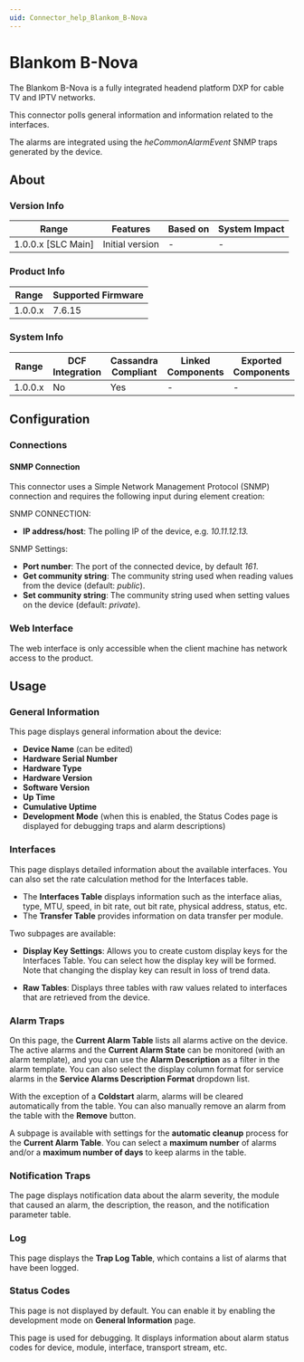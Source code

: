 ```yaml
---
uid: Connector_help_Blankom_B-Nova
---
```


# Blankom B-Nova

The Blankom B-Nova is a fully integrated headend platform DXP for cable TV and IPTV networks.

This connector polls general information and information related to the interfaces.

The alarms are integrated using the *heCommonAlarmEvent* SNMP traps generated by the device.

## About

### Version Info

| Range              | Features        | Based on | System Impact |
|--------------------|-----------------|----------|---------------|
| 1.0.0.x [SLC Main] | Initial version | -        | -             |

### Product Info

| Range   | Supported Firmware |
|---------|--------------------|
| 1.0.0.x | 7.6.15             |

### System Info

| Range   | DCF Integration | Cassandra Compliant | Linked Components | Exported Components |
|---------|-----------------|---------------------|-------------------|---------------------|
| 1.0.0.x | No              | Yes                 | -                 | -                   |

## Configuration

### Connections

#### SNMP Connection

This connector uses a Simple Network Management Protocol (SNMP) connection and requires the following input during element creation:

SNMP CONNECTION:

- **IP address/host**: The polling IP of the device, e.g. *10.11.12.13.*

SNMP Settings:

- **Port number**: The port of the connected device, by default *161*.
- **Get community string**: The community string used when reading values from the device (default: *public*).
- **Set community string**: The community string used when setting values on the device (default: *private*).

### Web Interface

The web interface is only accessible when the client machine has network access to the product.

## Usage

### General Information

This page displays general information about the device:

- **Device Name** (can be edited)
- **Hardware Serial Number**
- **Hardware Type**
- **Hardware Version**
- **Software Version**
- **Up Time**
- **Cumulative Uptime**
- **Development Mode** (when this is enabled, the Status Codes page is displayed for debugging traps and alarm descriptions)

### Interfaces

This page displays detailed information about the available interfaces. You can also set the rate calculation method for the Interfaces table.

- The **Interfaces Table** displays information such as the interface alias, type, MTU, speed, in bit rate, out bit rate, physical address, status, etc.
- The **Transfer Table** provides information on data transfer per module.

Two subpages are available:

- **Display Key Settings**: Allows you to create custom display keys for the Interfaces Table. You can select how the display key will be formed. Note that changing the display key can result in loss of trend data.

- **Raw Tables**: Displays three tables with raw values related to interfaces that are retrieved from the device.

### Alarm Traps

On this page, the **Current Alarm Table** lists all alarms active on the device. The active alarms and the **Current Alarm State** can be monitored (with an alarm template), and you can use the **Alarm Description** as a filter in the alarm template. You can also select the display column format for service alarms in the **Service Alarms Description Format** dropdown list.

With the exception of a **Coldstart** alarm, alarms will be cleared automatically from the table. You can also manually remove an alarm from the table with the **Remove** button.

A subpage is available with settings for the **automatic cleanup** process for the **Current Alarm Table**. You can select a **maximum number** of alarms and/or a **maximum number of days** to keep alarms in the table.


### Notification Traps

The page displays notification data about the alarm severity, the module that caused an alarm, the description, the reason, and the notification parameter table.

### Log

This page displays the **Trap Log Table**, which contains a list of alarms that have been logged.

### Status Codes

This page is not displayed by default. You can enable it by enabling the development mode on **General Information** page.

This page is used for debugging. It displays information about alarm status codes for device, module, interface, transport stream, etc.
